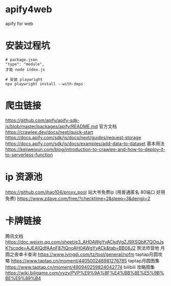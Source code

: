 # apify4web
apify for web

# 安装过程坑
```
# package.json
"type": "module",
才能 node index.js
```

```
# 安装 playwright
npx playwright install --with-deps
```

# 爬虫链接
https://github.com/apify/apify-sdk-js/blob/master/packages/apify/README.md
官方文档
https://crawlee.dev/docs/next/quick-start
https://docs.apify.com/sdk/js/docs/next/guides/request-storage
https://docs.apify.com/sdk/js/docs/examples/add-data-to-dataset
基本用法
https://kejiweixun.com/blog/introduction-to-crawlee-and-how-to-deploy-it-to-serverless-function

# ip 资源池
https://github.com/jhao104/proxy_pool
站大爷免费ip (用普通匿名 80端口 好用免费)
https://www.zdaye.com/free/?checktime=2&sleep=3&dengji=2

# 卡牌链接
腾讯文档
https://doc.weixin.qq.com/sheet/e3_AH0AWgYyACkdVgZJ9XSQbK7QOqJsK?scode=AJEAIQdfAAoF87tQnoAH0AWgYyACk&tab=BB08J2
旅法师营地 月圆之夜单卡查询
https://www.iyingdi.com/tz/tool/general/nofm
taptap月圆攻略
https://www.taptap.cn/moment/440500248981276785
taptap月圆图集
https://www.taptap.cn/moment/490940259824042774
bilibili 攻略图集
https://wiki.biligame.com/yyzy/PVP%E9%9A%8F%E4%BB%8E%E5%9B%BE%E9%89%B4